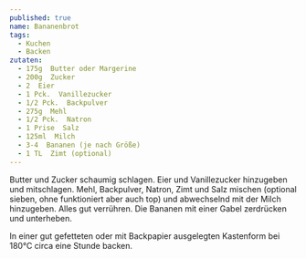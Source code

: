```yaml
---
published: true
name: Bananenbrot
tags:
  - Kuchen
  - Backen
zutaten:
  - 175g  Butter oder Margerine
  - 200g  Zucker
  - 2  Eier
  - 1 Pck.  Vanillezucker
  - 1/2 Pck.  Backpulver
  - 275g  Mehl
  - 1/2 Pck.  Natron
  - 1 Prise  Salz
  - 125ml  Milch
  - 3-4  Bananen (je nach Größe)
  - 1 TL  Zimt (optional)
---
```

Butter und Zucker schaumig schlagen. Eier und Vanillezucker hinzugeben und mitschlagen. Mehl, Backpulver, Natron, Zimt und Salz mischen (optional sieben, ohne funktioniert aber auch top) und abwechselnd mit der Milch hinzugeben. Alles gut verrühren. Die Bananen mit einer Gabel zerdrücken und unterheben. 

In einer gut gefetteten oder mit Backpapier ausgelegten Kastenform bei 180°C circa eine Stunde backen.
